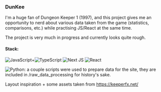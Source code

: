 ### DunKee

I'm a huge fan of Dungeon Keeper 1 (1997), and this project gives me an opportunity to nerd about various data taken from the game (statistics, comparisons, etc.) while practising JS/React at the same time.

The project is very much in progress and currently looks quite rough.

#### Stack:

![JavaScript](https://img.shields.io/badge/JavaScript-F0DB4F.svg?style=for-the-badge&logo=javascript&logoColor=black)+![TypeScript](https://img.shields.io/badge/typescript-3b0764.svg?style=for-the-badge&logo=typescript&logoColor=white) ![Next JS](https://img.shields.io/badge/Next.js-1E40AF?style=for-the-badge&logo=next.js&logoColor=white) ![React](https://img.shields.io/badge/React-%2320232a.svg?style=for-the-badge&logo=react&logoColor=%2361DAFB)

![Python](https://img.shields.io/badge/python-3670A0?style=for-the-badge&logo=python&logoColor=ffdd54): a couple scripts were used to prepare data for the site, they are included in /raw_data_processing for history's sake.

Layout inspiration + some assets taken from https://keeperfx.net/
